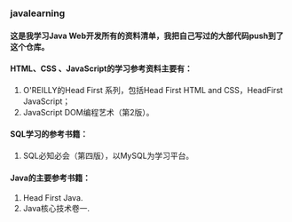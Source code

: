 ### javalearning

#### 这是我学习Java Web开发所有的资料清单，我把自己写过的大部代码push到了这个仓库。
#### HTML、CSS 、JavaScript的学习参考资料主要有：
1. O'REILLY的Head First 系列，包括Head First HTML and  CSS，HeadFirst JavaScript；
2. JavaScript DOM编程艺术（第2版）。

#### SQL学习的参考书籍：
1. SQL必知必会（第四版），以MySQL为学习平台。

#### Java的主要参考书籍：
1. Head First Java.
2. Java核心技术卷一.
